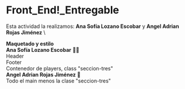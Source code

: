 # Front_End!_Entregable 

Esta actividad la realizamos: **Ana Sofía Lozano Escobar** y **Angel Adrian Rojas Jiménez** \

**Maquetado y estilo** \
**Ana Sofía Lozano Escobar** :curly_haired_woman: \
Header \
Footer \
Contenedor de players, class "seccion-tres" \
**Angel Adrian Rojas Jiménez** :angel: \
Todo el main menos la clase "seccion-tres"
